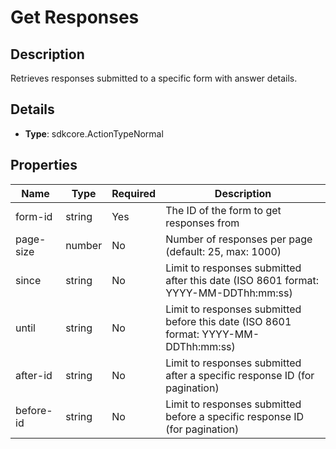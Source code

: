 # Get Responses

## Description

Retrieves responses submitted to a specific form with answer details.

## Details

- **Type**: sdkcore.ActionTypeNormal

## Properties

| Name      | Type   | Required | Description                                                                          |
| --------- | ------ | -------- | ------------------------------------------------------------------------------------ |
| form-id   | string | Yes      | The ID of the form to get responses from                                             |
| page-size | number | No       | Number of responses per page (default: 25, max: 1000)                                |
| since     | string | No       | Limit to responses submitted after this date (ISO 8601 format: YYYY-MM-DDThh:mm:ss)  |
| until     | string | No       | Limit to responses submitted before this date (ISO 8601 format: YYYY-MM-DDThh:mm:ss) |
| after-id  | string | No       | Limit to responses submitted after a specific response ID (for pagination)           |
| before-id | string | No       | Limit to responses submitted before a specific response ID (for pagination)          |
